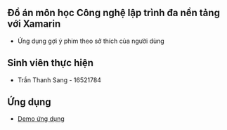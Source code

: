 ## Đồ án môn học Công nghệ lập trình đa nền tảng với Xamarin
* Ứng dụng gợi ý phim theo sở thích của người dùng
## Sinh viên thực hiện
* Trần Thanh Sang  -  16521784
## Ứng dụng
* [Demo ứng dụng](https://youtu.be/irnC4ATIDoA)
